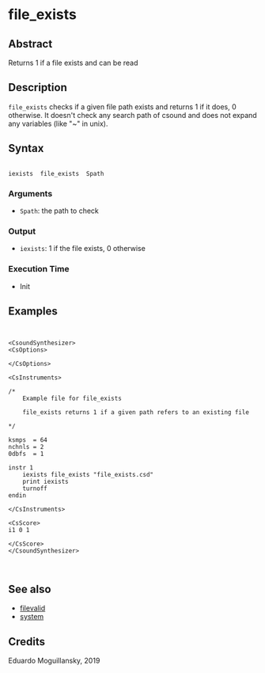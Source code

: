 # file_exists

## Abstract

Returns 1 if a file exists and can be read

## Description

`file_exists` checks if a given file path exists and returns 1 if it does, 0 otherwise.
It doesn't check any search path of csound and does not expand any variables 
(like "~" in unix). 

## Syntax

```csound

iexists  file_exists  Spath

```
    
### Arguments

* `Spath`: the path to check

### Output

* `iexists`: 1 if the file exists, 0 otherwise

### Execution Time

* Init

## Examples

```csound


<CsoundSynthesizer>
<CsOptions>
   
</CsOptions>

<CsInstruments>

/*
    Example file for file_exists

    file_exists returns 1 if a given path refers to an existing file
   
*/

ksmps  = 64
nchnls = 2
0dbfs  = 1

instr 1
	iexists file_exists "file_exists.csd"
    print iexists
    turnoff
endin

</CsInstruments>

<CsScore>
i1 0 1

</CsScore>
</CsoundSynthesizer>



```


## See also

* [filevalid](https://csound.com/docs/manual/filevalid.html)
* [system](https://csound.com/docs/manual/system.html)

## Credits

Eduardo Moguillansky, 2019
